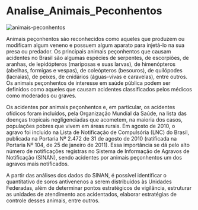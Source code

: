 # Analise_Animais_Peconhentos

![animais-peconhentos](https://github.com/Toucci/Analise_Animais_Peconhentos/assets/123783909/fefb8d80-edd5-4de6-af79-3caf677faeef)

Animais peçonhentos são reconhecidos como aqueles que produzem ou modificam algum veneno e possuem algum aparato para injetá-lo na sua presa ou predador. Os principais animais peçonhentos que causam acidentes no Brasil são algumas espécies de serpentes, de escorpiões, de aranhas, de lepidópteros (mariposas e suas larvas), de himenópteros (abelhas, formigas e vespas), de coleópteros (besouros), de quilópodes (lacraias), de peixes, de cnidários (águas-vivas e caravelas), entre outros. Os animais peçonhentos de interesse em saúde pública podem ser definidos como aqueles que causam acidentes classificados pelos médicos como moderados ou graves.

Os acidentes por animais peçonhentos e, em particular, os acidentes ofídicos foram incluídos, pela Organização Mundial da Saúde, na lista das doenças tropicais negligenciadas que acometem, na maioria dos casos, populações pobres que vivem em áreas rurais. Em agosto de 2010, o agravo foi incluído na Lista de Notificação de Compulsória (LNC) do Brasil, publicada na Portaria Nº 2.472 de 31 de agosto de 2010 (ratificada na Portaria Nº 104, de 25 de janeiro de 2011). Essa importância se dá pelo alto número de notificações registras no Sistema de Informação de Agravos de Notificação (SINAN), sendo acidentes por animais peçonhentos um dos agravos mais notificados.

A partir das análises dos dados do SINAN, é possível identificar o quantitativo de soros antivenenos a serem distribuídos às Unidades Federadas, além de determinar pontos estratégicos de vigilância, estruturar as unidades de atendimento aos acidentados, elaborar estratégias de controle desses animais, entre outros.
